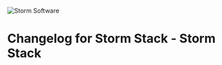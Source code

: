 ![Storm Software](https://public.storm-cdn.com/brand-banner.png)

# Changelog for Storm Stack - Storm Stack
